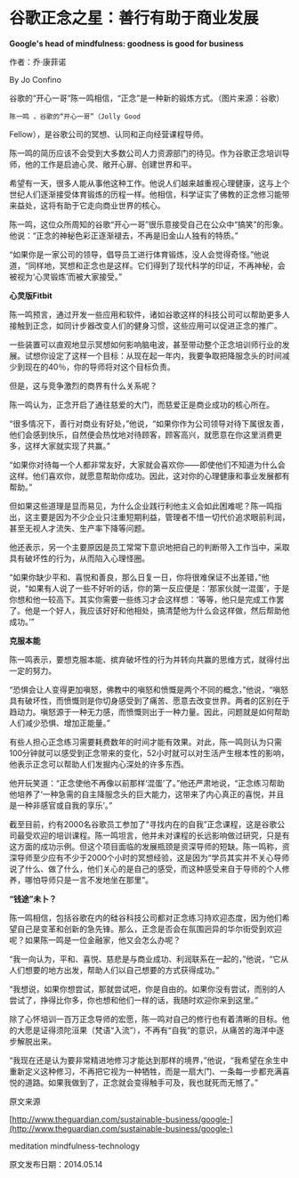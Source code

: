 # 谷歌正念之星：善行有助于商业发展

**Google's head of mindfulness: goodness is good for business**

作者：乔·康菲诺

By Jo Confino

谷歌的“开心一哥”陈一鸣相信，“正念”是一种新的锻炼方式。（图片来源：谷歌）

```text
陈一鸣 ，谷歌的“开心一哥”（Jolly Good
```

Fellow），是谷歌公司的冥想、认同和正向经营课程导师。

陈一鸣的简历应该不会受到大多数公司人力资源部门的待见。作为谷歌正念培训导师，他的工作是启迪心灵、敞开心扉、创建世界和平。

希望有一天，很多人能从事他这种工作。他说人们越来越重视心理健康，这与上个世纪人们逐渐接受体育锻炼的历程一样。他相信，科学证实了佛教的正念修习能带来益处，这将有助于它走向商业世界的核心。

陈一鸣，这位众所周知的谷歌“开心一哥”很乐意接受自己在公众中“搞笑”的形象。他说：“正念的神秘色彩正逐渐褪去，不再是旧金山人独有的特质。”

“如果你是一家公司的领导，倡导员工进行体育锻炼，没人会觉得奇怪。”他说道，“同样地，冥想和正念也是这样。它们得到了现代科学的印证，不再神秘，会被视为‘心灵锻炼’而被大家接受。”

**心灵版Fitbit**

陈一鸣预言，通过开发一些应用和软件，诸如谷歌这样的科技公司可以帮助更多人接触到正念，如同计步器改变人们的健身习惯，这些应用可以促进正念的推广。

一些装置可以直观地显示冥想如何影响脑电波，甚至带动整个正念培训师行业的发展。试想你设定了这样一个目标：从现在起一年内，我要争取把降服念头的时间减少到现在的40％，你的导师将对这个目标负责。

但是，这与竞争激烈的商界有什么关系呢？

陈一鸣认为，正念开启了通往慈爱的大门，而慈爱正是商业成功的核心所在。

“很多情况下，善行对商业有好处，”他说，“如果你作为公司领导对待下属很友善，他们会感到快乐，自然便会热忱地对待顾客，顾客高兴，就愿意在你这里消费更多，这样大家就实现了共赢。”

“如果你对待每一个人都非常友好，大家就会喜欢你——即使他们不知道为什么会这样。他们喜欢你，就愿意帮助你成功。因此，这对你的心理健康和事业发展都有帮助。”

但如果这些道理是显而易见，为什么企业践行利他主义会如此困难呢？陈一鸣指出，这主要是因为不少企业只注重短期利益，管理者不惜一切代价追求眼前利润，甚至无视人才流失、生产率下降等问题。

他还表示，另一个主要原因是员工常常下意识地把自己的判断带入工作当中，采取具有破坏性的行为，从而陷入心理怪圈。

“如果你缺少平和、喜悦和善良，那么日复一日，你将很难保证不出差错，”他说，“如果有人说了一些不好听的话，你的第一反应便是：‘那家伙就一混蛋’，于是你想和他一较高下。其实你需要一些练习才会这样想：‘等等，他只是完成工作罢了。他是一个好人，我应该好好和他相处，搞清楚他为什么会这样做，然后帮助他成功。’”

**克服本能**

陈一鸣表示，要想克服本能、摈弃破坏性的行为并转向共赢的思维方式，就得付出一定的努力。

“恐惧会让人变得更加嗔怒，佛教中的嗔怒和愤慨是两个不同的概念，”他说，“嗔怒具有破坏性，而愤慨则是你切身感受到了痛苦、愿意去改变世界。两者的区别在于趋动力。嗔怒源于一种无力感，而愤慨则出于一种力量。因此，问题就是如何帮助人们减少恐惧、增加正能量。”

有些人担心正念练习需要耗费数年的时间才能有效果。对此，陈一鸣则认为只需100分钟就可以感受到正念带来的变化，52小时就可以对生活产生根本性的影响，他表示正念可以帮助人们发掘内心深处的许多东西。

他开玩笑道：“正念使他不再像以前那样‘混蛋’了。”他还严肃地说，“正念练习帮助他培养了‘一种急需的自主降服念头的巨大能力，这带来了内心真正的喜悦，并且是一种非感官或自我的享乐’。”

截至目前，约有2000名谷歌员工参加了“寻找内在的自我”正念课程，这是谷歌公司最受欢迎的培训课程。陈一鸣坦言，他并未对课程的长远影响做过研究，只是有这方面的成功示例。但这个项目面临的发展瓶颈是资深导师的短缺。陈一鸣称，资深导师至少应有不少于2000个小时的冥想经验，这是因为“学员其实并不关心导师说了什么、做了什么，他们关心的是自己的感受，而这种感受来自于导师的个人修养，哪怕导师只是一言不发地坐在那里”。

**“钱途”未卜？**

陈一鸣相信，包括谷歌在内的硅谷科技公司都对正念练习持欢迎态度，因为他们希望自己是变革和创新的急先锋。那么，正念是否会在氛围迥异的华尔街受到欢迎呢？如果陈一鸣是一位金融家，他又会怎么办呢？

“我一向认为，平和、喜悦、慈悲是与商业成功、利润联系在一起的，”他说，“它从人们想要的地方出发，帮助人们以自己想要的方式获得成功。”

“我想说，如果你想尝试，那就尝试吧，你是自由的。如果你没有尝试，而别的人尝试了，挣得比你多，你也想和他们一样的话，我随时欢迎你来到这里。”

除了心怀培训一百万正念导师的宏愿，陈一鸣对自己的修行也有着清晰的目标。他的大愿是证得须陀洹果（梵语“入流”），不再有“自我”的意识，从痛苦的海洋中逐步解脱出来。

“我现在还是认为要非常精进地修习才能达到那样的境界，”他说，“我希望在余生中重新定义这种修习，不再把它视为一种牺牲，而是一扇大门、一条每一步都充满喜悦的道路。如果我做到了，正念就会变得触手可及，我也就死而无憾了。”

原文来源

[http://www.theguardian.com/sustainable-business/google-](http://www.theguardian.com/sustainable-business/google-)

meditation mindfulness-technology

原文发布日期：2014.05.14

